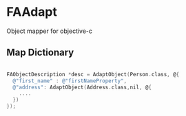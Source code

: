 FAAdapt
=======

Object mapper for objective-c


## Map Dictionary 

```objective-c

FAObjectDescription *desc = AdaptObject(Person.class, @{
  @"first_name" : @"firstNameProperty",
  @"address": AdaptObject(Address.class,nil, @{
    ....
  })
});


```
